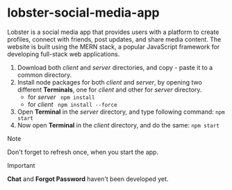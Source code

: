 # lobster-social-media-app
Lobster is a social media app that provides users with a platform to create profiles, connect with friends, post updates, and share media content. The website is built using the MERN stack, a popular JavaScript framework for developing full-stack web applications.

1. Download both _client_ and _server_ directories, and copy - paste it to a common directory.
2. Install node packages for both _client_ and _server_, by opening two different **Terminals**, one for _client_ and other for _server_ directory.
    - for _server_
      ``` npm install```
    - for _client_
      ``` npm install --force```
3. Open **Terminal** in the _server_ directory, and type following command:
```npm start```
4. Now open **Terminal** in the _client_ directory, and do the same:
```npm start```


> [!NOTE]
> Don't forget to refresh once, when you start the app.

> [!IMPORTANT]
> **Chat** and **Forgot Password** haven't been developed yet.
